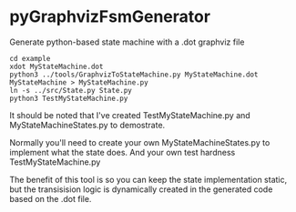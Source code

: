# pyGraphvizFsmGenerator

Generate python-based state machine with a .dot graphviz file

```
cd example
xdot MyStateMachine.dot
python3 ../tools/GraphvizToStateMachine.py MyStateMachine.dot MyStateMachine > MyStateMachine.py
ln -s ../src/State.py State.py
python3 TestMyStateMachine.py
```

It should be noted that I've created TestMyStateMachine.py and
MyStateMachineStates.py to demostrate.

Normally you'll need to create your own MyStateMachineStates.py to
implement what the state does. And your own test hardness
TestMyStateMachine.py

The benefit of this tool is so you can keep the state implementation
static, but the transisision logic is dynamically created in the
generated code based on the .dot file.
